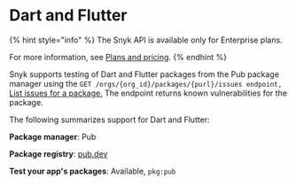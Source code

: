 # Dart and Flutter

{% hint style="info" %}
The Snyk API is available only for Enterprise plans.&#x20;

For more information, see [Plans and pricing](https://snyk.io/plans).
{% endhint %}

Snyk supports testing of Dart and Flutter packages from the Pub package manager using the `GET /orgs/{org_id}/packages/{purl}/issues endpoint,` [List issues for a package.](../snyk-api/how-to-use-snyk-api-endpoints/rest-api-list-issues-for-a-package.md) The endpoint returns known vulnerabilities for the package.

The following summarizes support for Dart and Flutter:

**Package manager**: Pub

**Package registry**: [pub.dev](https://pub.dev/)

**Test your app's packages**: Available, `pkg:pub`





